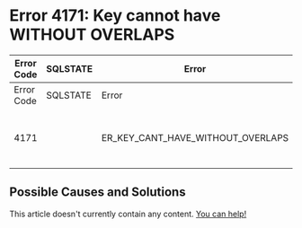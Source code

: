 
# Error 4171: Key cannot have WITHOUT OVERLAPS


| Error Code | SQLSTATE | Error | Description |
| --- | --- | --- | --- |
| Error Code | SQLSTATE | Error | Description |
| 4171 |  | ER_KEY_CANT_HAVE_WITHOUT_OVERLAPS | Key %`s cannot have WITHOUT OVERLAPS |




## Possible Causes and Solutions


This article doesn't currently contain any content. [You can help!](/kb/en/writing-and-editing-knowledge-base-articles/)

